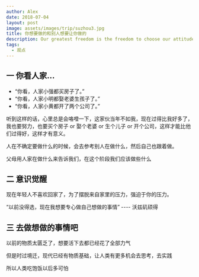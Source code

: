 ```yaml
---
author: Alex
date: 2018-07-04
layout: post
image: assets/images/trip/suzhou3.jpg
title: 你想要做的和别人想要让你做的
description: Our greatest freedom is the freedom to choose our attitude. &nbsp; ---- Franklin
tags:
  - 观点
---
```


## 一 你看人家...

- “你看，人家小强都买房子了。”
- “你看，人家小明都娶老婆生孩子了。”
- “你看，人家小黄都开了两个公司了。”

听到这样的话，心里总是会咯噔一下，这家伙当年不如我，现在过得比我好多了，我也要努力，也要买个房子 or 娶个老婆 or 生个儿子 or 开个公司，这样才能比他们过得好，这样才有意义。

人在不确定要做什么的时候，会去参考别人在做什么，然后自己也跟着做。

父母用人家在做什么来告诉我们，在这个阶段我们应该做些什么

## 二 意识觉醒

现在年轻人不喜欢回家了，为了摆脱来自家里的压力，强迫于你的压力。

“以前没得选，现在我想要专心做自己想做的事情” ---- 沃兹矶硕得

## 三 去做想做的事情吧

以前的物质太匮乏了，想要活下去都已经花了全部力气

但是时过境迁，现代已经有物质基础，让人类有更多机会去思考，去实践

所以人类吃饱饭以后多可怕
